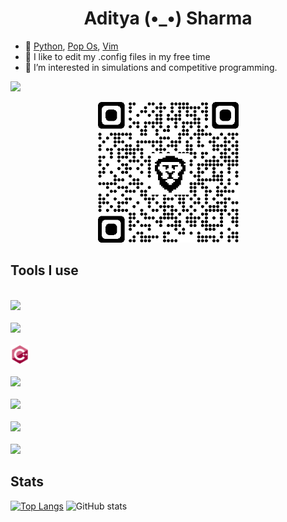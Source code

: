 <h1 align="center">Aditya (•_•) Sharma</h1>

- 🍂 [Python](https://www.python.org/), [Pop Os](https://pop.system76.com/), [Vim](https://www.vim.org/)
- 🌱 I like to edit my .config files in my free time
- 👀 I’m interested in simulations and competitive programming.


<p align="left"> <img src="https://komarev.com/ghpvc/?username=adityasharma223&label=Profile%20views&color=0e75b6&style=flat-square" /> </p>
<p align="center"> <img widhh="225" height="225" src="https://github.com/AdityaSharma223/AdityaSharma223/blob/main/qrcode_adityasharma223.github.io.png" /> </p>

## Tools I use 
[<code>
<img width="30px" src="https://static.wikia.nocookie.net/logopedia/images/3/35/Tux.svg/revision/latest/scale-to-width-down/200?cb=20170329125233" />
</code>](https://www.linux.org/)
[<code>
<img width="30px" src="https://img.icons8.com/color/240/000000/python.png">
</code>](https://www.python.org/)
[<code> 
<img width="30px" src="https://raw.githubusercontent.com/devicons/devicon/master/icons/cplusplus/cplusplus-original.svg">
</code>](https://www.w3schools.com/cpp/)
[<code> 
<img width="30px" src="https://img.icons8.com/fluent/2x/github.png">
</code>](https://www.github.com/)
[<code> 
<img width="30px" src="https://img.icons8.com/color/48/000000/git.png">
</code>](https://git-scm.com/)
[<code>
<img width="30px" src="https://www.vim.org/images/vim_small.gif" />
</code>](https://www.vim.org/)
[<code>
<img width="40px" src="https://ohmyz.sh/img/OMZLogo_BnW.png">
</code>](https://ohmyz.sh/)

## Stats
[![Top Langs](https://github-readme-stats.vercel.app/api/top-langs/?username=adityasharma223&theme=dark&hide_border=true)](https://github.com/anuraghazra/github-readme-stats)   ![GitHub stats](https://github-readme-stats.vercel.app/api?username=adityasharma223&show_icons=true&count_private=true&theme=dark&hide_border=true)  
